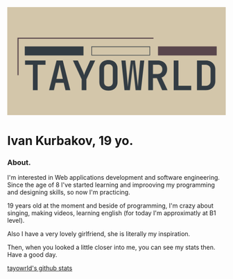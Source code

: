 <img src="./head.webp" alt="logo"/>


# Ivan Kurbakov, 19 yo.

### About.

I'm interested in Web applications development and software engineering. Since the age of 8 I've started learning and improoving my programming and designing skills, so now I'm practicing.

19 years old at the moment and beside of programming, I'm crazy about singing, making videos, learning english (for today I'm approximatly at B1 level).

Also I have a very lovely girlfriend, she is literally my inspiration.

Then, when you looked a little closer into me, you can see my stats then. Have a good day.

[tayowrld's github stats](https://github-readme-stats.vercel.app/api?username=tayowrld&show_icons=true&theme=onedark)
